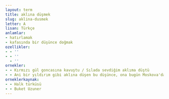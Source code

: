 ```yaml
---
layout: term
title: aklına düşmek
slug: aklina-dusmek
letter: A
lisan: Türkçe
anlamlar:
- hatırlamak
- kafasında bir düşünce doğmak
ozellikler:
- - ''
- - ''
  - ''
ornekler:
- - Kırmızı gül goncasına kavuştu / Sılada sevdiğim aklıma düştü
- - Ani bir yıldırım gibi aklına düşen bu düşünce, ona bugün Moskova'dan İstanbul'a indiğinden beri başına gelen bütün olumsuzlukları unutturacak kadar büyük bir darbe vurdu.
orneklerkaynak:
- - Halk türküsü
- - Buket Uzuner
---
```

